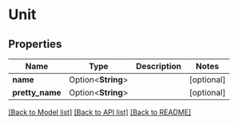 # Unit

## Properties

Name | Type | Description | Notes
------------ | ------------- | ------------- | -------------
**name** | Option<**String**> |  | [optional]
**pretty_name** | Option<**String**> |  | [optional]

[[Back to Model list]](../README.md#documentation-for-models) [[Back to API list]](../README.md#documentation-for-api-endpoints) [[Back to README]](../README.md)


